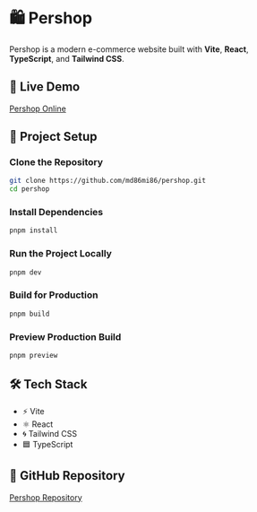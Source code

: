 # 🛍️ Pershop

Pershop is a modern e-commerce website built with **Vite**, **React**, **TypeScript**, and **Tailwind CSS**.

## 🚀 Live Demo
[Pershop Online](https://pershop-l441.vercel.app/)

## 📂 Project Setup

### Clone the Repository
```bash
git clone https://github.com/md86mi86/pershop.git
cd pershop
```

### Install Dependencies
```bash
pnpm install
```

### Run the Project Locally
```bash
pnpm dev
```

### Build for Production
```bash
pnpm build
```

### Preview Production Build
```bash
pnpm preview
```

## 🛠️ Tech Stack
- ⚡ Vite
- ⚛️ React
- 🌀 Tailwind CSS
- 🟦 TypeScript

## 🔗 GitHub Repository
[Pershop Repository](https://github.com/md86mi86/pershop)
